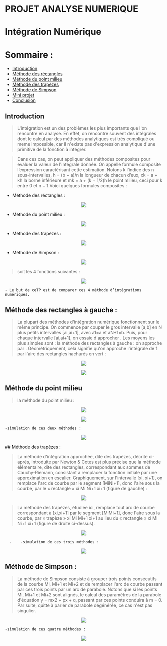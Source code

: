 # PROJET ANALYSE NUMERIQUE
# Intégration Numérique
# Sommaire :
 - [Introduction](#introduction)
 - [Méthode des réctangles](#Méthode-des-réctangles)
 - [Méthode du point milieu](#Méthode-du-point-milieu)
 - [Méthode des trapèzes](Méthode-des-trapèzes)
 - [Méthode de Simpson](#Méthode-de-Simpson)
 - [Mini projet](#Mini-projet)
 - [Conclusion](#conclusion)
## Introduction
> L'intégration est un des problèmes les plus importants que l'on rencontre en analyse. En effet, on rencontre souvent des intégrales dont le calcul par des méthodes analytiques est trés compliqué ou meme impossible, car il n'existe pas d'expression analytique d'une primitive de la fonction à intégrer.
    
> Dans ces cas, on peut appliquer des méthodes composites pour evaluer la valeur de l'integrale
donnée.
> On appelle formule composite l’expression caractérisant cette estimation.
Notons k l’indice des n sous-intervalles, h = (b − a)/n la longueur de chacun d’eux, xk = a + kh la borne inférieure et
mk = a + (k + 1/2)h le point milieu, ceci pour k entre 0 et n − 1.Voici quelques formules composites :
- Méthode des réctangles :
<p align="center"><img src="image1.PNG"/></p>

- Méthode du point milieu :
<p align="center"><img src="image2.PNG"/></p>

- Méthode des trapèzes :
<p align="center"><img src="image3.PNG"/></p>

- Méthode de Simpson :
<p align="center"><img src="image4.PNG"/></p>

> soit les 4 fonctions suivantes :
<p align="center"><img src="image5.PNG"/></p>
           
    - Le but de ceTP est de comparer ces 4 méthode d’intégrations numériques.
## Méthode des rectangles à gauche :
> La plupart des méthodes d'intégration numérique fonctionnent sur le même principe. On commence par couper le gros intervalle [a,b] en N plus petits intervalles [ai,ai+1], avec a1=a et aN+1=b. Puis, pour chaque intervalle [ai,ai+1], on essaie d'approcher . Les moyens les plus simples sont :
la méthode des rectangles à gauche : on approche  par . Géométriquement, cela signifie qu'on approche l'intégrale de f par l'aire des rectangles hachurés en vert :

<p align="center"><img src="image6.png"/></p>
<p align="center"><img src="demorectangle1.gif"/></p>

## Méthode du point milieu

> la méthode du point milieu : 
<p align="center"><img src="image8.png"/></p>
<p align="center"><img src=demopointmilieu.gif/></p>
   
    -simulation de ces deux méthodes :
<p align="center"><img src=comparison.gif/></p>
##  Méthode des trapèzes : 

>La méthode d'intégration approchée, dite des trapèzes, décrite ci-après, introduite par Newton & Cotes est plus précise que la méthode élémentaire, dite des rectangles, correspondant aux sommes de Cauchy-Riemann, consistant à remplacer la fonction initiale par une approximation en escalier. Graphiquement, sur l'intervalle [xi, xi+1], on remplace l'arc de courbe par le segment [MiNi+1], donc l'aire sous la courbe, par le « rectangle » xi Mi Ni+1 xi+1 (figure de gauche) :
<p align="center"><img src="image9.jpg"/><p>

>La méthode des trapèzes, étudiée ici, remplace tout arc de courbe correspondant à [xi,xi+1] par le segment [MiMi+1], donc l'aire sous la courbe, par « trapèze » xi Mi Mi+1 xi+1 au lieu du « rectangle » xi Mi Ni+1 xi+1 (figure de droite ci-dessus).

<p align="center"><img src=méthodetrapèzes.gif/></p>

      -    -simulation de ces trois méthodes :
 <p align="center"><img src=comparison3méthodes.gif/></p>

## Méthode de Simpson :

>La méthode de Simpson consiste à grouper trois points consécutifs de la courbe Mi, Mi+1 et Mi+2 et de remplacer l'arc de courbe passant par ces trois points par un arc de parabole. Notons que si les points Mi, Mi+1 et Mi+2 sont alignés, le calcul des paramètres de la parabole d'équation y = mx2 + px + q, passant par ces points conduira à m = 0. Par suite, quitte à parler de parabole dégénérée, ce cas n'est pas singulier.

<p align="center"><img src="image10.png"/></p>
  
    -simulation de ces quatre méthodes :

<p align="center"><img src=quatremethodes.gif/></p>




